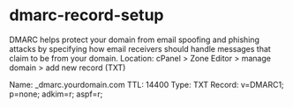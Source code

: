 # dmarc-record-setup

DMARC helps protect your domain from email spoofing and phishing attacks by specifying how email receivers should handle messages that claim to be from your domain.
Location: cPanel > Zone Editor > manage domain > add new record (TXT)

Name: _dmarc.yourdomain.com
TTL: 14400
Type: TXT
Record: v=DMARC1; p=none; adkim=r; aspf=r;
